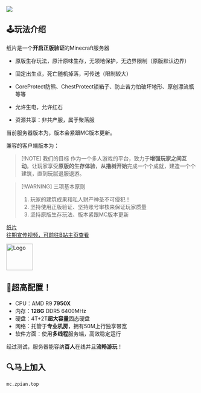 ![](/picture/papercard.png)
## 🕹️玩法介绍

纸片是一个**开启正版验证**的Minecraft服务器

- 原版生存玩法，原汁原味生存，无领地保护，无边界限制（原版默认边界）

- 固定出生点，死亡随机掉落，可传送（限制较大）

- CoreProtect防熊、ChestProtect锁箱子、防止苦力怕破坏地形、原创漂流瓶等等

- 允许生电，允许红石

- 资源共享：非共产服，属于聚落服


当前服务器版本为<Badge type="warning" text="1.21.4" />，版本会紧跟MC版本更新。

兼容的客户端版本为：<Badge type="danger" text="1.21.X" />

> [!NOTE] 我们的目标
> 作为一个多人游戏的平台，致力于**增强玩家之间互动**。让玩家享受**原版的生存体验**，**从撸树开始**完成一个个成就，建造一个个建筑，直到玩腻退服退游。

> [!WARNING] 三项基本原则
> 1. 玩家的建筑成果和私人财产神圣不可侵犯！
> 2. 坚持使用正版验证、坚持账号审核来保证玩家质量
> 3. 坚持原版生存玩法、版本紧跟MC版本更新

<div class="linkcardbili">
  <a href="https://space.bilibili.com/391939252" target="_blank">
    <p class="description">纸片<br><span>往期宣传视频，可前往B站主页查看</span></p>
    <div class="logo">
        <img alt="Logo" width="70px" height="70px" src="/picture/blil.webp" />
    </div>
  </a>
</div>

## 🚀超高配置！
- CPU：AMD R9 **7950X**
- 内存：**128G** DDR5 6400MHz
- 硬盘：4T+2T**超大容量**固态硬盘
- 网络：托管于**专业机房**，拥有50M上行独享带宽
- 软件方面：使用**多线程**服务端，高效稳定运行

经过测试，服务器能容纳**百人**在线并且**流畅游玩**！


## 🔍马上加入
<!-- 跳转到官网的页面 -->
<code>mc.zpian.top</code>

<!-- 

> [!TIP] 换挡开新周目的时机
> - 只要还有人在玩（每日在线高峰不足总在线高峰的10%），不鬼服，还有钱续费，服务器就会一直开并且不换周目
> - 注意MC大版本升级时一般也换周目  
> *下次新周目时间预计为1.20.1版本发布后1~2月*

-->